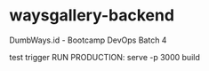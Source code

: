 # waysgallery-backend
DumbWays.id - Bootcamp DevOps Batch 4


test trigger
RUN PRODUCTION: serve -p 3000 build
